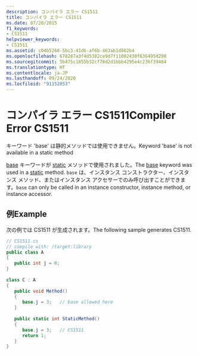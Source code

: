 ```yaml
---
description: コンパイラ エラー CS1511
title: コンパイラ エラー CS1511
ms.date: 07/20/2015
f1_keywords:
- CS1511
helpviewer_keywords:
- CS1511
ms.assetid: c04b5268-5bc3-41db-af6b-463ab1d802b4
ms.openlocfilehash: 678287a3f4d5382ce9d7f11002430f636495d298
ms.sourcegitcommit: 5b475c1855b32cf78d2d1bbb4295e4c236f39464
ms.translationtype: HT
ms.contentlocale: ja-JP
ms.lasthandoff: 09/24/2020
ms.locfileid: "91152053"
---
```

# <a name="compiler-error-cs1511"></a><span data-ttu-id="26609-103">コンパイラ エラー CS1511</span><span class="sxs-lookup"><span data-stu-id="26609-103">Compiler Error CS1511</span></span>

<span data-ttu-id="26609-104">キーワード 'base' は静的メソッドでは使用できません。</span><span class="sxs-lookup"><span data-stu-id="26609-104">Keyword 'base' is not available in a static method</span></span>  
  
 <span data-ttu-id="26609-105">[base](../language-reference/keywords/base.md) キーワードが [static](../language-reference/keywords/static.md) メソッドで使用されました。</span><span class="sxs-lookup"><span data-stu-id="26609-105">The [base](../language-reference/keywords/base.md) keyword was used in a [static](../language-reference/keywords/static.md) method.</span></span> <span data-ttu-id="26609-106">`base` は、インスタンス コンストラクター、インスタンス メソッド、またはインスタンス アクセサーでのみ呼び出すことができます。</span><span class="sxs-lookup"><span data-stu-id="26609-106">`base` can only be called in an instance constructor, instance method, or instance accessor.</span></span>  
  
## <a name="example"></a><span data-ttu-id="26609-107">例</span><span class="sxs-lookup"><span data-stu-id="26609-107">Example</span></span>  

 <span data-ttu-id="26609-108">次の例では CS1511 が生成されます。</span><span class="sxs-lookup"><span data-stu-id="26609-108">The following sample generates CS1511.</span></span>  
  
```csharp  
// CS1511.cs  
// compile with: /target:library  
public class A  
{  
   public int j = 0;  
}  
  
class C : A  
{  
   public void Method()  
   {  
      base.j = 3;   // base allowed here  
   }  
  
   public static int StaticMethod()  
   {  
      base.j = 3;   // CS1511  
      return 1;  
   }  
}  
```
